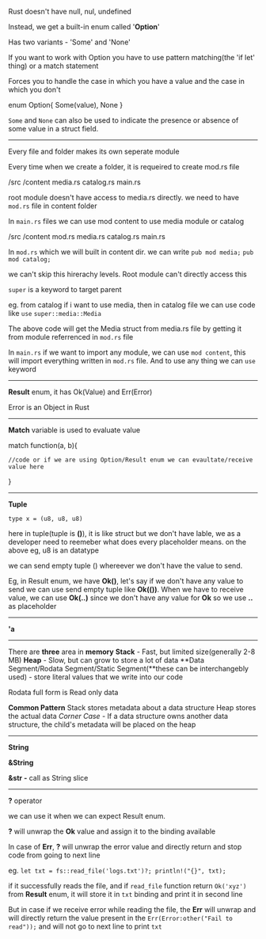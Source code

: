 Rust doesn't have null, nul, undefined

Instead, we get a built-in enum called '**Option**'

Has two variants - 'Some' and 'None'

If you want to work with Option you have to use pattern matching(the 'if let' thing) or a match statement

Forces you to handle the case in which you have a value and the case in which you don't

enum Option{
	Some(value),
	None
}

`Some` and `None` can also be used to indicate the presence or absence of some value in a struct field.

---

Every file and folder makes its own seperate module

Every time when we create a folder, it is requeired to create mod.rs file

/src
	/content
		media.rs
		catalog.rs
	main.rs

root module doesn't have access to media.rs directly. we need to have `mod.rs` file in content folder

In `main.rs` files we can use mod content to use media module or catalog

/src
	/content
		mod.rs
		media.rs
		catalog.rs
	main.rs

In `mod.rs` which we will built in content dir. we can write
`pub mod media;`
`pub mod catalog;`

we can't skip this hirerachy levels. Root module can't directly access this

`super` is a keyword to target parent

eg. from catalog if i want to use media, then in catalog file we can use code like `use` `super::media::Media`

The above code will get the Media struct from media.rs file by getting it from module referrenced in `mod.rs` file

In `main.rs` if we want to import any module, we can use `mod content`, this will import everything written in `mod.rs` file. And to use any thing we can `use` keyword

---

**Result** enum, it has Ok(Value) and Err(Error)

Error is an Object in Rust



---

**Match** variable is used to evaluate value

match function(a, b){

    //code or if we are using Option/Result enum we can evaultate/receive value here

}


---

**Tuple**

`type x = (u8, u8, u8)`

here in tuple(tuple is **()**), it is like struct but we don't have lable, we as a developer need to reemeber what does every placeholder means. on the above eg, u8 is an datatype

we can send empty tuple () whereever we don't have the value to send.

Eg, in Result enum, we have **Ok()**, let's say if we don't have any value to send we can use send empty tuple like **Ok(())**. When we have to  receive value, we can use **Ok(..)** since we don't have any value for **Ok** so we use **..** as placeholder


---

**'a**


---

There are **three** area in **memory**
	**Stack** - Fast, but limited size(generally 2-8 MB)
	**Heap** - Slow, but can grow to store a lot of data
	**Data Segment/Rodata Segment/Static Segment(**these can be interchangebly used) - store literal values that we write into our code

Rodata full form is Read only data

**Common Pattern**
Stack stores metadata about a data structure
Heap stores the actual data
*Corner Case* - If a data structure owns another data structure, the child's metadata will be placed on the heap

---



**String**

**&String**

**&str -** call as String slice


---

**?** operator

we can use it when we can expect Result enum.

**?** will unwrap the **Ok** value and assign it to the binding available

In case of **Err**, **?** will unwrap the error value and directly return and stop code from going to next line

eg.
`let txt = fs::read_file('logs.txt')?;
println!("{}", txt);`

if it successfully reads the file, and if `read_file` function return `Ok('xyz')` from **Result** enum, it will store it in `txt` binding and print it in second line

But in case if we receive error while reading the file, the **Err** will unwrap and will directly return the value present in the `Err(Error:other("Fail to read"));` and will not go to next line to print `txt`
